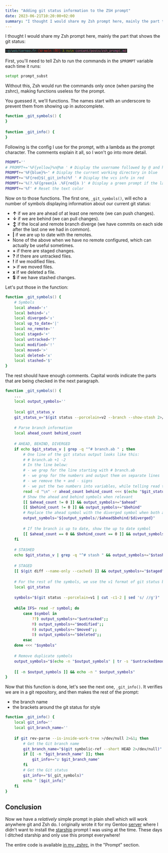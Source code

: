 ```yaml
---
title: "Adding git status information to the ZSH prompt"
date: 2023-06-21T10:20:00+02:00
summary: "I thought I would share my Zsh prompt here, mainly the part that shows the git status."
---
```


I thought I would share my Zsh prompt here, mainly the part that shows the git status:

![A screenshot of the prompt, with the path in blue, the git status in red, and a green lambda symbol. The git status is in square brackets, showing information with symbols, plus the branch we are on.](prompt.png)

First, you'll need to tell Zsh to run the commands in the `$PROMPT` variable each time it runs:
```zsh
setopt prompt_subst
```
Without this, Zsh would run the commands only once (when parsing the zshrc), making functions useless for the prompt.

You guessed it, we'll functions. The names start with an underscore to prevent them from showing up in autocomplete.
```zsh
function _git_symbols() {
}

function _git_info() {
}
```

Following is the config I use for the prompt, with a lambda as the prompt character. The comments explain it all, so I won't go into more detail.
```zsh
PROMPT=''
# PROMPT+='%F{yellow}%n@%m ' # Display the username followed by @ and hostname in yellow
PROMPT+='%F{blue}%~' # Display the current working directory in blue
PROMPT+='%F{red}$(_git_info)%f ' # Display the vcs info in red
PROMPT+='%(?.%F{green}λ .%F{red}λ )' # Display a green prompt if the last command succeeded, or red if it failed
PROMPT+='%f' # Reset the text color
```

Now on to those functions. The first one, `_git_symbols()`, will echo a number of symbols displaying information about our current git status:
- **↑** if we are are ahead of at least one remote (we can push changes).
- **↓** if we are behind (we can pull changes).
- **↕** if the local and remote branch diverge (we have commits on each side after the last one we had in common).
- **|** if we are up to date with the remotes.
- None of the above when we have no remote configured, which can actually be useful sometimes.
- **+** if there are staged changes.
- **?** if there are untracked files.
- **!** if we modified files.
- **>** if we moved files.
- **x** if we deleted a file.
- **$** if we have stashed changes.

Let's put those in the function:
```zsh
function _git_symbols() {
	# Symbols
	local ahead='↑'
	local behind='↓'
	local diverged='↕'
	local up_to_date='|'
	local no_remote=''
	local staged='+'
	local untracked='?'
	local modified='!'
	local moved='>'
	local deleted='x'
	local stashed='$'
}
```

The rest should have enough comments. Capital words indicate the parts that are being checked in the next paragraph.
```zsh
function _git_symbols() {
    ...
	local output_symbols=''

	local git_status_v
	git_status_v="$(git status --porcelain=v2 --branch --show-stash 2>/dev/null)"

	# Parse branch information
	local ahead_count behind_count

	# AHEAD, BEHIND, DIVERGED
	if echo $git_status_v | grep -q "^# branch.ab " ; then
		# One line of the git status output looks like this:
		# # branch.ab +1 -2
		# In the line below:
		# - we grep for the line starting with # branch.ab
		# - we grep for the numbers and output them on separate lines
		# - we remove the + and - signs
		# - we put the two numbers into variables, while telling read to use a newline as the delimiter for reading
		read -d "\n" -r ahead_count behind_count <<< $(echo "$git_status_v" | grep "^# branch.ab" | grep -o -E '[+-][0-9]+' | sed 's/[-+]//')
		# Show the ahead and behind symbols when relevant
		[[ $ahead_count != 0 ]] && output_symbols+="$ahead"
		[[ $behind_count != 0 ]] && output_symbols+="$behind"
		# Replace the ahead symbol with the diverged symbol when both ahead and behind
		output_symbols="${output_symbols//$ahead$behind/$diverged}"

		# If the branch is up to date, show the up to date symbol
		[[ $ahead_count == 0 && $behind_count == 0 ]] && output_symbols+="$up_to_date"
	fi

	# STASHED
	echo $git_status_v | grep -q "^# stash " && output_symbols+="$stashed"

	# STAGED
	[[ $(git diff --name-only --cached) ]] && output_symbols+="$staged"

	# For the rest of the symbols, we use the v1 format of git status because it's easier to parse.
	local git_status

	symbols="$(git status --porcelain=v1 | cut -c1-2 | sed 's/ //g')"

	while IFS= read -r symbol; do
		case $symbol in
			??) output_symbols+="$untracked";;
			M) output_symbols+="$modified";;
			R) output_symbols+="$moved";;
			D) output_symbols+="$deleted";;
		esac
	done <<< "$symbols"

	# Remove duplicate symbols
	output_symbols="$(echo -n "$output_symbols" | tr -s "$untracked$modified$moved$deleted")"

	[[ -n $output_symbols ]] && echo -n " $output_symbols"
}
```

Now that this function is done, let's see the next one, `_git_info()`. It verifies we are in a git repository, and then makes the rest of the prompt:
- the branch name
- the brackets around the git status for style
```zsh
function _git_info() {
	local git_info=''
	local git_branch_name=''

	if git rev-parse --is-inside-work-tree >/dev/null 2>&1; then
		# Get the Git branch name
		git_branch_name="$(git symbolic-ref --short HEAD 2>/dev/null)"
		if [[ -n "$git_branch_name" ]]; then
			git_info+="ש $git_branch_name"
		fi
		# Get the Git status
		git_info+="$(_git_symbols)"
		echo " [$git_info]"
	fi
}
```

## Conclusion

Now we have a *relatively* simple prompt in plain shell which will work anywhere git and Zsh do. I originally wrote it for my Gentoo [server](https://renn.es/) where I didn't want to install the [starship](https://starship.rs/) prompt I was using at the time. These days I ditched starship and only use this prompt everywhere!

The entire code is available [in my .zshrc](https://github.com/tarneaux/.f/blob/master/zsh/.config/zsh/.zshrc), in the "Prompt" section.

